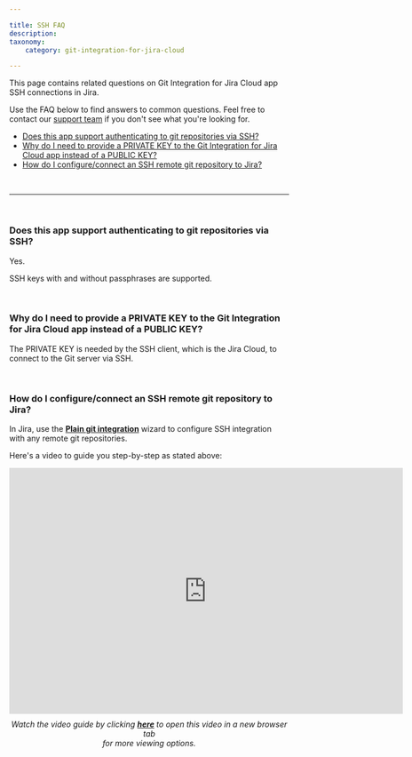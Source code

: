 ```yaml
---

title: SSH FAQ
description:
taxonomy:
    category: git-integration-for-jira-cloud

---
```


This page contains related questions on Git Integration for Jira Cloud app SSH connections in Jira.

Use the FAQ below to find answers to common questions. Feel free to contact our [support team](https://help.gitkraken.com/git-integration-for-jira-cloud/gij-cloud-contact-support/) if you don't see what you're looking for.

- [Does this app support authenticating to git repositories via SSH?](#does-this-app-support-authenticating-to-git-repositories-via-ssh)
- [Why do I need to provide a PRIVATE KEY to the Git Integration for Jira Cloud app instead of a PUBLIC KEY?](#why-do-i-need-to-provide-a-private-key-to-the-git-integration-for-jira-cloud-app-instead-of-a-public-key)
- [How do I configure/connect an SSH remote git repository to Jira?](#how-do-i-configureconnect-an-ssh-remote-git-repository-to-jira)

&nbsp;
* * *
&nbsp;

### Does this app support authenticating to git repositories via SSH?

Yes.

SSH keys with and without passphrases are supported.

&nbsp;

### Why do I need to provide a PRIVATE KEY to the Git Integration for Jira Cloud app instead of a PUBLIC KEY?

The PRIVATE KEY is needed by the SSH client, which is the Jira Cloud, to connect to the Git server via SSH.

&nbsp;

### How do I configure/connect an SSH remote git repository to Jira?

In Jira, use the **[Plain git integration](/git-integration-for-jira-cloud/using-the-single-git-integration-wizard-gij-cloud/)** wizard to configure SSH integration with any remote git repositories.

Here's a video to guide you step-by-step as stated above:

<div class='embed-container embed-container--16-10'>
    <iframe width='709' height='443' src='https://fast.wistia.com/embed/iframe/qmumdo048n?videoFoam=true' frameborder='0' allowfullscreen ></iframe>
</div>

<div align="center" style='margin-top:10px'>
    <i>Watch the video guide by clicking <a href="https://bigbrassband.wistia.com/medias/qmumdo048n" target="_blank"><b>here</b></a> to open this video in a new browser tab<br> for more viewing options.</i>
</div>

